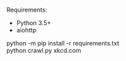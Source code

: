 Requirements:
  * Python 3.5+
  * aiohttp

python -m pip install -r requirements.txt  
python crawl.py xkcd.com  
